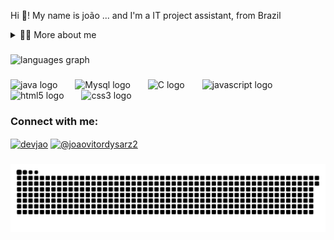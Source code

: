 <p align="left">Hi 👋! My name is joão ... and I'm a IT project assistant, from Brazil</p>
<details>
  <summary>👨‍💻 More about me</summary>

  - 💬 I am 20 years old, currently living in Brazil. I have experience in project management and I am studying software engineering at college.

  - ⚡ I like to read, whether it's a good book, manga, I write poems, I play the ukulele as well as watching movies and playing games! I believe that our personal interests contribute to a more refined perception of things and problem-solving. ;-;
</details>

###

<div align="left">
  <img src="https://github-readme-stats.vercel.app/api/top-langs?username=KronosZbr&locale=en&hide_title=false&layout=compact&card_width=320&langs_count=5&theme=dracula&hide_border=false" height="150" alt="languages graph"  />
</div>


###

<div align="left">
  <img src="https://cdn.jsdelivr.net/gh/devicons/devicon@latest/icons/java/java-original-wordmark.svg" height="50" alt="java logo"  />
  <img width="20" />
  <img src="https://cdn.jsdelivr.net/gh/devicons/devicon@latest/icons/mysql/mysql-original-wordmark.svg" height="50" alt="Mysql logo"  />
  <img width="20" />
  <img src="https://cdn.jsdelivr.net/gh/devicons/devicon@latest/icons/c/c-original.svg" height="50" alt="C logo"  />
  <img width="20" />
  <img src="https://cdn.jsdelivr.net/gh/devicons/devicon/icons/javascript/javascript-original.svg" height="50" alt="javascript logo"  />
  <img width="20" />
  <img src="https://cdn.jsdelivr.net/gh/devicons/devicon/icons/html5/html5-original.svg" height="50" alt="html5 logo"  />
  <img width="20" />
  <img src="https://cdn.jsdelivr.net/gh/devicons/devicon/icons/css3/css3-original.svg" height="50" alt="css3 logo"  />
  <img width="20" />
  
          

###
<h3 align="left">Connect with me:</h3>
<div align="left">
<p align="left">
<a href="https://br.linkedin.com/in/joão-vitor-dysarz-189708309" target="_blank"><img align="center" src="https://raw.githubusercontent.com/rahuldkjain/github-profile-readme-generator/master/src/images/icons/Social/linked-in-alt.svg" alt="devjao" height="30" width="40" /></a>
<a href="https://instagram.com/joaovitordysarz2" target="_blank"><img align="center" src="https://raw.githubusercontent.com/rahuldkjain/github-profile-readme-generator/master/src/images/icons/Social/instagram.svg" alt="@joaovitordysarz2" height="30" width="40" /></a>
</p>
</div>


###
<picture align="left">
  <source media="(prefers-color-scheme: dark)" srcset="https://raw.githubusercontent.com/KronosZbr/KronosZbr/output/github-contribution-grid-snake-dark.svg">
  <source media="(prefers-color-scheme: light)" srcset="https://raw.githubusercontent.com/KronosZbr/KronosZbr/output/github-contribution-grid-snake.svg">
  <img alt="github contribution grid snake animation" src="https://raw.githubusercontent.com/KronosZbr/KronosZbr/output/github-contribution-grid-snake.svg">
</picture>



